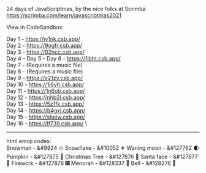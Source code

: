 24 days of JavaScriptmas, by the nice folks at Scrimba\
https://scrimba.com/learn/javascriptmas2021

View in CodeSandbox:

Day 1 - https://jy1nk.csb.app/ \
Day 2 - https://9ogfr.csb.app/ \
Day 3 - https://02ncc.csb.app/ \
Day 4 -
Day 5 -
Day 6 - https://1jbht.csb.app/ \
Day 7 - (Requires a music file) \
Day 8 - (Requires a music file) \
Day 9 - https://x21zv.csb.app/ \
Day 10 - https://1j6yh.csb.app/ \
Day 11 - https://1n6ob.csb.app/ \
Day 12 - https://nhb2l.csb.app/ \
Day 13 - https://5z1fk.csb.app/ \
Day 14 - https://b4gxj.csb.app/ \
Day 15 - https://sheiw.csb.app/ \
Day 16 - https://lf739.csb.app/ \

---

html emoji codes:\
Snowman - &#9924 ⛄
Snowflake - &#10052 ❄
Waning moon - &#127762 🌒
Pumpkin - &#127875 🎃
Christmas Tree - &#127876 🎄
Santa face - &#127877 🎅
Firework - &#127878 🎆
Menorah - &#128337 🕎
Bell - &#128276 🔔

